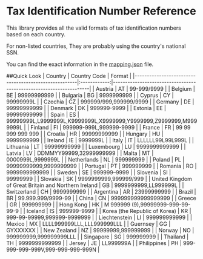 # Tax Identification Number Reference
This library provides all the valid formats of tax identification numbers based on each country.

For non-listed countries, They are probably using the country's national SSN.

You can find the exact information in the [mapping.json](mapping.json) file.

##Quick Look
| Country                                              | Country Code | Format                                                             |
|------------------------------------------------------|:------------:|--------------------------------------------------------------------|
| Austria                                              |      AT      | 99-999/9999                                                        |
| Belgium                                              |      BE      | 99999999999                                                        |
| Bulgaria                                             |      BG      | 9999999999                                                         |
| Cyprus                                               |      CY      | 99999999L                                                          |
| Czechia                                              |      CZ      | 999999/999,999999/9999                                             |
| Germany                                              |      DE      | 99999999999                                                        |
| Denmark                                              |      DK      | 999999-9999                                                        |
| Estonia                                              |      EE      | 99999999999                                                        |
| Spain                                                |      ES      | 99999999L,L9999999L,K9999999L,X9999999,Y9999999,Z9999999,M9999999L |
| Finland                                              |      FI      | 999999-999L,999999-9999                                            |
| France                                               |      FR      | 99 99 999 999 999                                                  |
| Croatia                                              |      HR      | 99999999999                                                        |
| Hungary                                              |      HU      | 9999999999                                                         |
| Ireland                                              |      IE      | 9999999L                                                           |
| Italy                                                |      IT      | LLLLLL99L99L999L                                                   |
| Lithuania                                            |      LT      | 99999999999                                                        |
| Luxembourg                                           |      LU      | 9999999999999                                                      |
| Latvia                                               |      LV      | DDMMYY99999,32999999999                                            |
| Malta                                                |      MT      | 0000999L,9999999L                                                  |
| Netherlands                                          |      NL      | 999999999                                                          |
| Poland                                               |      PL      | 99999999999,9999999999                                             |
| Portugal                                             |      PT      | 999999999                                                          |
| Romania                                              |      RO      | 9999999999999                                                      |
| Sweden                                               |      SE      | 999999–9999                                                        |
| Slovenia                                             |      SI      | 99999999                                                           |
| Slovakia                                             |      SK      | 9999999999,999999/999                                              |
| United Kingdom of Great Britain and Northern Ireland |      GB      | 9999999999,LL999999L                                               |
| Switzerland                                          |      CH      | 9999999999                                                         |
| Argentina                                            |      AR      | 23999999999                                                        |
| Brazil                                               |      BR      | 99.999.999/9999-99                                                 |
| China                                                |      CN      | 999999999999999999                                                 |
| Greece                                               |      GR      | 999999999                                                          |
| Hong Kong                                            |      HK      | M 999999 (9),99999999-999-99-99-9                                  |
| Iceland                                              |      IS      | 999999-9999                                                        |
| Korea (the Republic of Korea)                        |      KR      | 999-99-99999,999999-9999999                                        |
| Liechtenstein                                        |      LI      | 999999999999                                                       |
| Mexico                                               |      MX      | LLLL999999LLL,LLL999999LLL                                         |
| Guernsey                                             |      GG      | GYXXXXXX                                                           |
| New Zealand                                          |      NZ      | 99999999,999999999                                                 |
| Norway                                               |      NO      | 999999999,999999999LLL                                             |
| Singapore                                            |      SG      | 999999999                                                          |
| Thailand                                             |      TH      | 9999999999999                                                      |
| Jersey                                               |      JE      | LL999999A                                                          |
| Philippines                                          |      PH      | 999-999-999-999V,999-999-999-999N                                  |